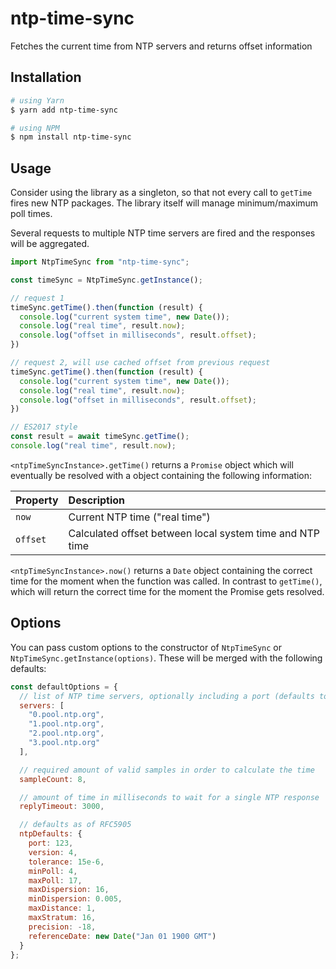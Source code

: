 # ntp-time-sync
Fetches the current time from NTP servers and returns offset information

## Installation
```bash
# using Yarn
$ yarn add ntp-time-sync

# using NPM
$ npm install ntp-time-sync
```

## Usage
Consider using the library as a singleton, so that not every call to `getTime` fires new NTP packages.
The library itself will manage minimum/maximum poll times.

Several requests to multiple NTP time servers are fired and the responses will be aggregated.

```js
import NtpTimeSync from "ntp-time-sync";

const timeSync = NtpTimeSync.getInstance();

// request 1
timeSync.getTime().then(function (result) {
  console.log("current system time", new Date());
  console.log("real time", result.now);
  console.log("offset in milliseconds", result.offset);
})

// request 2, will use cached offset from previous request
timeSync.getTime().then(function (result) {
  console.log("current system time", new Date());
  console.log("real time", result.now);
  console.log("offset in milliseconds", result.offset);
})

// ES2017 style
const result = await timeSync.getTime();
console.log("real time", result.now);
```

`<ntpTimeSyncInstance>.getTime()` returns a `Promise` object which will eventually be resolved with a object containing the following information:

| Property | Description |
| :--- | :--- |
| `now` | Current NTP time ("real time") |
| `offset` | Calculated offset between local system time and NTP time |
 
`<ntpTimeSyncInstance>.now()` returns a `Date` object containing the correct time for the moment when the function was called.
In contrast to `getTime()`, which will return the correct time for the moment the Promise gets resolved. 

## Options
You can pass custom options to the constructor of `NtpTimeSync` or `NtpTimeSync.getInstance(options)`.
These will be merged with the following defaults:

```js
const defaultOptions = {
  // list of NTP time servers, optionally including a port (defaults to 123)
  servers: [
    "0.pool.ntp.org",
    "1.pool.ntp.org",
    "2.pool.ntp.org",
    "3.pool.ntp.org"
  ],

  // required amount of valid samples in order to calculate the time
  sampleCount: 8,

  // amount of time in milliseconds to wait for a single NTP response
  replyTimeout: 3000,

  // defaults as of RFC5905
  ntpDefaults: {
    port: 123,
    version: 4,
    tolerance: 15e-6,
    minPoll: 4,
    maxPoll: 17,
    maxDispersion: 16,
    minDispersion: 0.005,
    maxDistance: 1,
    maxStratum: 16,
    precision: -18,
    referenceDate: new Date("Jan 01 1900 GMT")
  }
};
```